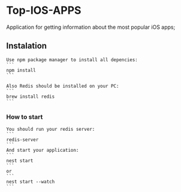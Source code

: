 # Top-IOS-APPS
Application for getting information about the most popular iOS apps;

## Instalation
    Use npm package manager to install all depencies:
    ```
    npm install
    ``` 

    Also Redis should be installed on your PC:
    ```
    brew install redis
    ```

### How to start
    You should run your redis server: 
    ```
    redis-server
    ```
    And start your application:
    ```
    nest start
    ```
    or
    ```
    nest start --watch
    ```
    
    